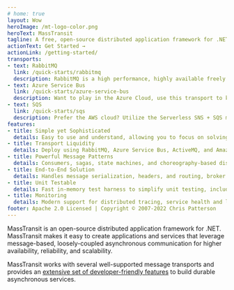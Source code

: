 ```yaml
---
# home: true
layout: Wow
heroImage: /mt-logo-color.png
heroText: MassTransit
tagline: A free, open-source distributed application framework for .NET
actionText: Get Started →
actionLink: /getting-started/
transports:
- text: RabbitMQ
  link: /quick-starts/rabbitmq
  description: RabbitMQ is a high performance, highly available freely available open source message broker
- text: Azure Service Bus 
  link: /quick-starts/azure-service-bus
  description: Want to play in the Azure Cloud, use this transport to keep everything in Azure
- text: SQS
  link: /quick-starts/sqs
  description: Prefer the AWS cloud? Utilize the Serverless SNS + SQS model
features:
- title: Simple yet Sophisticated
  details: Easy to use and understand, allowing you to focus on solving business problems
- title: Transport Liquidity
  details: Deploy using RabbitMQ, Azure Service Bus, ActiveMQ, and Amazon SQS/SNS without having to rewrite it
- title: Powerful Message Patterns
  details: Consumers, sagas, state machines, and choreography-based distributed transactions with compensation
- title: End-to-End Solution
  details: Handles message serialization, headers, and routing, broker topology, exceptions, retries, concurrency, connection and consumer lifecycle management
- title: Unit Testable
  details: Fast in-memory test harness to simplify unit testing, including sent, published, and consumed message observers
- title: Monitoring
  details: Modern support for distributed tracing, service health and liveliness checks
footer: Apache 2.0 Licensed | Copyright © 2007-2022 Chris Patterson
---
```


MassTransit is an open-source distributed application framework for .NET. MassTransit makes it easy to create applications and services that leverage message-based, loosely-coupled asynchronous communication for higher availability, reliability, and scalability.

MassTransit works with several well-supported message transports and provides an [extensive set of developer-friendly features](usage/transports) to build durable asynchronous services.
